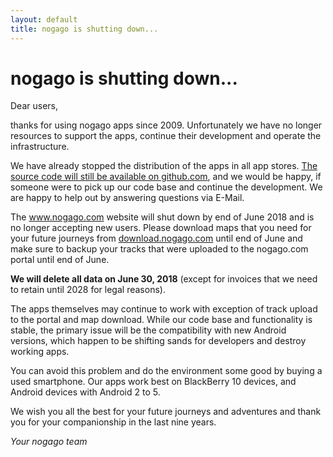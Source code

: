 ```yaml
--- 
layout: default 
title: nogago is shutting down...
---
```


# nogago is shutting down...

Dear users,

thanks for using nogago apps since 2009. Unfortunately we have no longer resources to support the apps, continue their development and operate the infrastructure.

We have already stopped the distribution of the apps in all app stores. [The source code will still be available on github.com](https://github.com/nogago/nogago), and we would be happy, if someone were to pick up our code base and continue the development. We are happy to help out by answering questions via E-Mail.

The www.nogago.com website will shut down by end of June 2018 and is no longer accepting new users. Please download maps that you need for your future journeys from [download.nogago.com](http://download.nogago.com) until end of June and make sure to backup your tracks that were uploaded to the nogago.com portal until end of June.

**We will delete all data on June 30, 2018** (except for invoices that we need to retain until 2028 for legal reasons).

The apps themselves may continue to work with exception of track upload to the portal and map download. While our code base and functionality is stable, the primary issue will be the compatibility with new Android versions, which happen to be shifting sands for developers and destroy working apps.

You can avoid this problem and do the environment some good by buying a used smartphone. Our apps work best on BlackBerry 10 devices, and Android devices with Android 2 to 5.

We wish you all the best for your future journeys and adventures and thank you for your companionship in the last nine years.

*Your nogago team*
